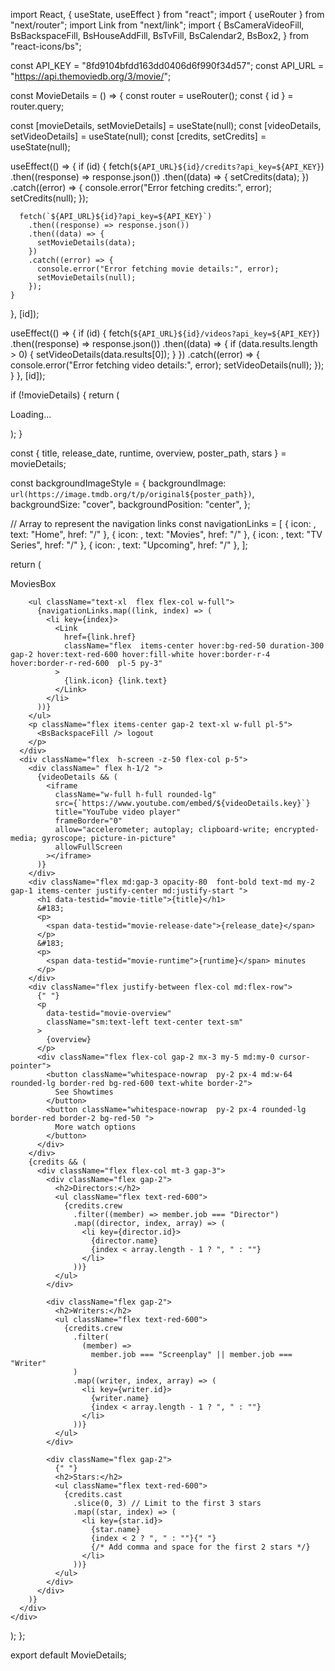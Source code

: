 import React, { useState, useEffect } from "react";
import { useRouter } from "next/router";
import Link from "next/link";
import {
  BsCameraVideoFill,
  BsBackspaceFill,
  BsHouseAddFill,
  BsTvFill,
  BsCalendar2,
  BsBox2,
} from "react-icons/bs";

const API_KEY = "8fd9104bfdd163dd0406d6f990f34d57";
const API_URL = "https://api.themoviedb.org/3/movie/";

const MovieDetails = () => {
  const router = useRouter();
  const { id } = router.query;

  const [movieDetails, setMovieDetails] = useState(null);
  const [videoDetails, setVideoDetails] = useState(null);
  const [credits, setCredits] = useState(null);

  useEffect(() => {
    if (id) {
      fetch(`${API_URL}${id}/credits?api_key=${API_KEY}`)
        .then((response) => response.json())
        .then((data) => {
          setCredits(data);
        })
        .catch((error) => {
          console.error("Error fetching credits:", error);
          setCredits(null);
        });

      fetch(`${API_URL}${id}?api_key=${API_KEY}`)
        .then((response) => response.json())
        .then((data) => {
          setMovieDetails(data);
        })
        .catch((error) => {
          console.error("Error fetching movie details:", error);
          setMovieDetails(null);
        });
    }
  }, [id]);

  useEffect(() => {
    if (id) {
      fetch(`${API_URL}${id}/videos?api_key=${API_KEY}`)
        .then((response) => response.json())
        .then((data) => {
          if (data.results.length > 0) {
            setVideoDetails(data.results[0]);
          }
        })
        .catch((error) => {
          console.error("Error fetching video details:", error);
          setVideoDetails(null);
        });
    }
  }, [id]);

  if (!movieDetails) {
    return (
      <div className="flex items-center justify-center h-screen">
        <p className="text-2xl">Loading...</p>
      </div>
    );
  }

  const { title, release_date, runtime, overview, poster_path, stars } =
    movieDetails;

  const backgroundImageStyle = {
    backgroundImage: `url(https://image.tmdb.org/t/p/original${poster_path})`,
    backgroundSize: "cover",
    backgroundPosition: "center",
  };

  // Array to represent the navigation links
  const navigationLinks = [
    { icon: <BsHouseAddFill />, text: "Home", href: "/" },
    { icon: <BsCameraVideoFill />, text: "Movies", href: "/" },
    { icon: <BsTvFill />, text: "TV Series", href: "/" },
    { icon: <BsCalendar2 />, text: "Upcoming", href: "/" },
  ];

  return (
    <div className=" w-full text-black flex">
      <div className="py-8  w-64 border-zinc-300 border-2 h-screen rounded-r-2xl flex justify-between flex-col items-center">
        <Link
          href="/"
          className="flex px-1 items-center w-full pl-5 text-2xl gap-5 "
        >
          <BsBox2 className="fill-red-600" /> MoviesBox
        </Link>

        <ul className="text-xl  flex flex-col w-full">
          {navigationLinks.map((link, index) => (
            <li key={index}>
              <Link
                href={link.href}
                className="flex  items-center hover:bg-red-50 duration-300 gap-2 hover:text-red-600 hover:fill-white hover:border-r-4 hover:border-r-red-600  pl-5 py-3"
              >
                {link.icon} {link.text}
              </Link>
            </li>
          ))}
        </ul>
        <p className="flex items-center gap-2 text-xl w-full pl-5">
          <BsBackspaceFill /> logout
        </p>
      </div>
      <div className="flex  h-screen -z-50 flex-col p-5">
        <div className=" flex h-1/2 ">
          {videoDetails && (
            <iframe
              className="w-full h-full rounded-lg"
              src={`https://www.youtube.com/embed/${videoDetails.key}`}
              title="YouTube video player"
              frameBorder="0"
              allow="accelerometer; autoplay; clipboard-write; encrypted-media; gyroscope; picture-in-picture"
              allowFullScreen
            ></iframe>
          )}
        </div>
        <div className="flex md:gap-3 opacity-80  font-bold text-md my-2 gap-1 items-center justify-center md:justify-start ">
          <h1 data-testid="movie-title">{title}</h1>
          &#183;
          <p>
            <span data-testid="movie-release-date">{release_date}</span>
          </p>
          &#183;
          <p>
            <span data-testid="movie-runtime">{runtime}</span> minutes
          </p>
        </div>
        <div className="flex justify-between flex-col md:flex-row">
          {" "}
          <p
            data-testid="movie-overview"
            className="sm:text-left text-center text-sm"
          >
            {overview}
          </p>
          <div className="flex flex-col gap-2 mx-3 my-5 md:my-0 cursor-pointer">
            <button className="whitespace-nowrap  py-2 px-4 md:w-64 rounded-lg border-red bg-red-600 text-white border-2">
              See Showtimes
            </button>
            <button className="whitespace-nowrap  py-2 px-4 rounded-lg border-red border-2 bg-red-50 ">
              More watch options
            </button>
          </div>
        </div>
        {credits && (
          <div className="flex flex-col mt-3 gap-3">
            <div className="flex gap-2">
              <h2>Directors:</h2>
              <ul className="flex text-red-600">
                {credits.crew
                  .filter((member) => member.job === "Director")
                  .map((director, index, array) => (
                    <li key={director.id}>
                      {director.name}
                      {index < array.length - 1 ? ", " : ""}
                    </li>
                  ))}
              </ul>
            </div>

            <div className="flex gap-2">
              <h2>Writers:</h2>
              <ul className="flex text-red-600">
                {credits.crew
                  .filter(
                    (member) =>
                      member.job === "Screenplay" || member.job === "Writer"
                  )
                  .map((writer, index, array) => (
                    <li key={writer.id}>
                      {writer.name}
                      {index < array.length - 1 ? ", " : ""}
                    </li>
                  ))}
              </ul>
            </div>

            <div className="flex gap-2">
              {" "}
              <h2>Stars:</h2>
              <ul className="flex text-red-600">
                {credits.cast
                  .slice(0, 3) // Limit to the first 3 stars
                  .map((star, index) => (
                    <li key={star.id}>
                      {star.name}
                      {index < 2 ? ", " : ""}{" "}
                      {/* Add comma and space for the first 2 stars */}
                    </li>
                  ))}
              </ul>
            </div>
          </div>
        )}
      </div>
    </div>
  );
};

export default MovieDetails;
